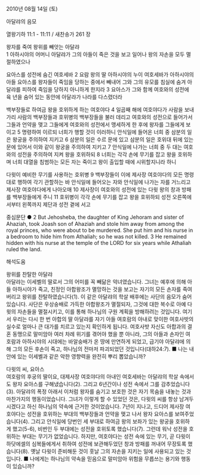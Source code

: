 2010년 08월 14일 (토)

아달랴의 음모



열왕기하 11:1 - 11:11 / 새찬송가 261 장


왕자를 죽여 왕위를 빼앗는 아달랴        
1 아하시야의 어머니 아달랴가 그의 아들이 죽은 것을 보고 일어나 왕의 자손을 모두 멸절하였으나  

요아스를 성전에 숨긴 여호세바
2 요람 왕의 딸 아하시야의 누이 여호세바가 아하시야의 아들 요아스를 왕자들이 죽임을 당하는 중에서 빼내어 그와 그의 유모를 침실에 숨겨 아달랴를 피하여 죽임을 당하지 아니하게 한지라 3 요아스가 그와 함께 여호와의 성전에 육 년을 숨어 있는 동안에 아달랴가 나라를 다스렸더라 

백부장들로 하여금 왕을 호위하게 하는 여호야다
4 일곱째 해에 여호야다가 사람을 보내 가리 사람의 백부장들과 호위병의 백부장들을 불러 데리고 여호와의 성전으로 들어가서 그들과 언약을 맺고 그들에게 여호와의 성전에서 맹세하게 한 후에 왕자를 그들에게 보이고 5 명령하여 이르되 너희가 행할 것이 이러하니 안식일에 들어온 너희 중 삼분의 일은 왕궁을 주의하여 지키고 6 삼분의 일은 수르 문에 있고 삼분의 일은 호위대 뒤에 있는 문에 있어서 이와 같이 왕궁을 주의하여 지키고 7 안식일에 나가는 너희 중 두 대는 여호와의 성전을 주의하여 지켜 왕을 호위하되 8 너희는 각각 손에 무기를 잡고 왕을 호위하며 너희 대열을 침범하는 모든 자는 죽이고 왕이 출입할 때에 시위할지니라 하니 

다윗이 예비한 무기를 사용하는 호위병 
9 백부장들이 이에 제사장 여호야다의 모든 명령대로 행하여 각기 관할하는 바 안식일에 들어오는 자와 안식일에 나가는 자를 거느리고 제사장 여호야다에게 나아오매 10 제사장이 여호와의 성전에 있는 다윗 왕의 창과 방패를 백부장들에게 주니 11 호위병이 각각 손에 무기를 잡고 왕을 호위하되 성전 오른쪽에서부터 왼쪽까지 제단과 성전 곁에 서고 

중심문단 ● 2 But Jehosheba, the daughter of King Jehoram and sister of Ahaziah, took Joash son of Ahaziah and stole him away from among the royal princes, who were about to be murdered. She put him and his nurse in a bedroom to hide him from Athaliah; so he was not killed. 3 He remained hidden with his nurse at the temple of the LORD for six years while Athaliah ruled the land.

해석도움





왕위를 찬탈한 아달랴  
아달랴는 이세벨의 딸로서 그의 어미를 꼭 빼닮은 악녀였습니다. 그녀는 예후에 의해 아들 아하시야가 죽고, 친정인 아합왕조가 멸망하는 것을 보고는 자기의 모든 손자를 죽여 버리고 왕위를 찬탈하였습니다(1). 이 같은 아달랴의 학살 배후에는 사단의 음모가 숨어 있습니다. 사단은 우상숭배로 가득한 아합왕조가 멸절되자, 그것에 대한 복수로 아예 다윗의 자손들을 멸절시키고, 이를 통해 하나님의 구원 계획을 방해하려는 것입니다. 여기서 우리는 다시 한 번 아합의 딸 아달랴를 자기 아들 여호람의 아내로 맞이한 여호사밧의 실수로 얼마나 큰 대가를 치르고 있는지 확인하게 됩니다. 여호사밧 자신도 아합과의 결혼 동맹으로 말미암아 여러 차례 위기를 겪어야 했을 뿐 아니라, 그의 아들과 손자인 여호람과 아하시야의 시대에는 바알숭배가 온 땅에 만연하게 되었고, 급기야 아달랴에 의해 그의 모든 후손이 죽고, 하나님의 전마저 파괴되었던 것입니다(대하24:7).
■ 나는 내 안에 있는 이세벨과 같은 악한 영향력을 완전히 뿌리 뽑았습니까?

다윗의 씨, 요아스  
여호람의 후궁의 딸이요, 대제사장 여호야다의 아내인 여호세바는 아달랴의 학살 속에서도 왕자 요아스를 구해냈습니다(2). 그리고 6년간이나 성전 속에서 그를 감추었습니다(3). 아달랴의 폭정 아래서 이처럼 왕자를 숨기고 보호한 것은 자기 목숨을 내놓는 것과 마찬가지의 행동이었습니다. 그녀가 이렇게 할 수 있었던 것은, 다윗의 씨를 항상 남겨두시겠다고 하신 하나님의 약속에 근거한 것이었습니다. 7년이 지나고, 드디어 제사장 여호야다는 성전을 호위하는 부대의 백부장들과 언약을 맺고 나서 왕자 요아스를 보여주었습니다(4). 그리고 안식일에 당번인 세 부대로 하여금 왕의 보좌가 있는 왕궁을 호위하게 했고(5-6), 비번인 두 부대에는 성전을 호위토록 했습니다(7). 그런데 워낙 성전을 호위하는 부대는 무기가 없었습니다. 하지만, 여호야다는 성전 속에 있는 무기, 곧 다윗이 하닷에셀의 심복들에게서 취하여 성전에 보관해두었던 창과 방패를 꺼내어 무장토록 했습니다(8). 옛날 다윗이 준비해둔 것이 훗날 그의 자손을 지키는 일에 사용되고 있는 것입니다.
■ 나에게는 하나님의 약속을 믿음으로 말미암아 위험을 무릅쓰는 용기와 행동이 있습니까?